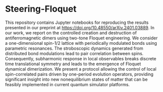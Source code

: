 # Steering-Floquet
This repository contains Jupyter notebooks for reproducing the results presented in our preprint at https://doi.org/10.48550/arXiv.2401.03889. In our work, we report on the controlled creation and destruction of antiferromagnetic dimers using two-tone Floquet engineering. We consider a one-dimensional spin-1/2 lattice with periodically modulated bonds using parametric resonances. The stroboscopic dynamics generated from distributed bond modulations lead to pair correlation between spins. Consequently, subharmonic response in local observables breaks discrete time translational symmetry and leads to the emergence of Floquet dynamical dimerization. We present a protocol allowing the control of local spin-correlated pairs driven by one-period evolution operators, providing significant insight into new nonequilibrium states of matter that can be feasibly implemented in current quantum simulator platforms. 

